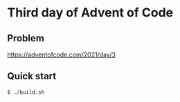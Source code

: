 # Third day of Advent of Code

## Problem
<https://adventofcode.com/2021/day/3>

## Quick start
```console
$ ./build.sh
```
